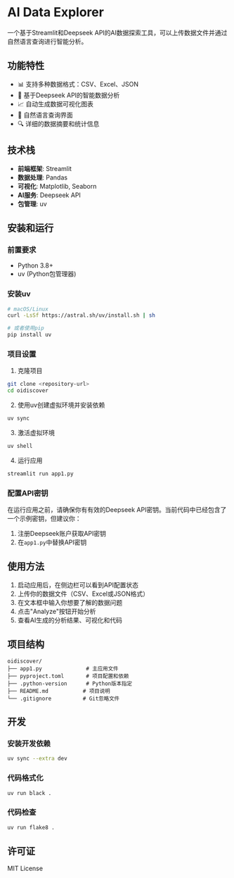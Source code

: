 # AI Data Explorer

一个基于Streamlit和Deepseek API的AI数据探索工具，可以上传数据文件并通过自然语言查询进行智能分析。

## 功能特性

- 📊 支持多种数据格式：CSV、Excel、JSON
- 🤖 基于Deepseek API的智能数据分析
- 📈 自动生成数据可视化图表
- 💬 自然语言查询界面
- 🔍 详细的数据摘要和统计信息

## 技术栈

- **前端框架**: Streamlit
- **数据处理**: Pandas
- **可视化**: Matplotlib, Seaborn
- **AI服务**: Deepseek API
- **包管理**: uv

## 安装和运行

### 前置要求

- Python 3.8+
- uv (Python包管理器)

### 安装uv

```bash
# macOS/Linux
curl -LsSf https://astral.sh/uv/install.sh | sh

# 或者使用pip
pip install uv
```

### 项目设置

1. 克隆项目
```bash
git clone <repository-url>
cd oidiscover
```

2. 使用uv创建虚拟环境并安装依赖
```bash
uv sync
```

3. 激活虚拟环境
```bash
uv shell
```

4. 运行应用
```bash
streamlit run app1.py
```

### 配置API密钥

在运行应用之前，请确保你有有效的Deepseek API密钥。当前代码中已经包含了一个示例密钥，但建议你：

1. 注册Deepseek账户获取API密钥
2. 在`app1.py`中替换API密钥

## 使用方法

1. 启动应用后，在侧边栏可以看到API配置状态
2. 上传你的数据文件（CSV、Excel或JSON格式）
3. 在文本框中输入你想要了解的数据问题
4. 点击"Analyze"按钮开始分析
5. 查看AI生成的分析结果、可视化和代码

## 项目结构

```
oidiscover/
├── app1.py              # 主应用文件
├── pyproject.toml       # 项目配置和依赖
├── .python-version      # Python版本指定
├── README.md           # 项目说明
└── .gitignore          # Git忽略文件
```

## 开发

### 安装开发依赖

```bash
uv sync --extra dev
```

### 代码格式化

```bash
uv run black .
```

### 代码检查

```bash
uv run flake8 .
```

## 许可证

MIT License
